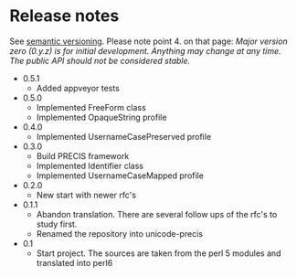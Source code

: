 # Release notes

See [semantic versioning](http://semver.org/). Please note point 4. on
that page: *Major version zero (0.y.z) is for initial development. Anything may
change at any time. The public API should not be considered stable.*

* 0.5.1
  * Added appveyor tests
* 0.5.0
  * Implemented FreeForm class
  * Implemented OpaqueString profile
* 0.4.0
  * Implemented UsernameCasePreserved profile
* 0.3.0
  * Build PRECIS framework
  * Implemented Identifier class
  * Implemented UsernameCaseMapped profile
* 0.2.0
  * New start with newer rfc's
* 0.1.1
  * Abandon translation. There are several follow ups of the rfc's to study first.
  * Renamed the repository into unicode-precis
* 0.1
  * Start project. The sources are taken from the perl 5 modules and translated into perl6
